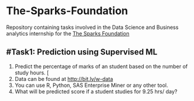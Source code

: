 # The-Sparks-Foundation 

Repository containing tasks involved in the Data Science and Business analytics internship for the [The Sparks Foundation](https://www.linkedin.com/company/the-sparks-foundation/)

## #Task1: Prediction using Supervised ML 
1. Predict the percentage of marks of an student based on the number of study hours.               [
3. Data can be found at http://bit.ly/w-data
4. You can use R, Python, SAS Enterprise Miner or any other tool.
5. What will be predicted score if a student studies for 9.25 hrs/ day?



